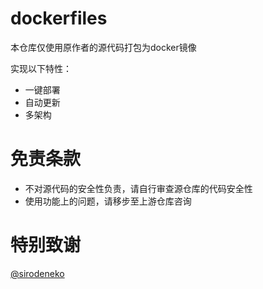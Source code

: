 # dockerfiles
本仓库仅使用原作者的源代码打包为docker镜像

实现以下特性：
- 一键部署
- 自动更新
- 多架构


# 免责条款
- 不对源代码的安全性负责，请自行审查源仓库的代码安全性
- 使用功能上的问题，请移步至上游仓库咨询
# 特别致谢

[@sirodeneko](https://github.com/sirodeneko)

